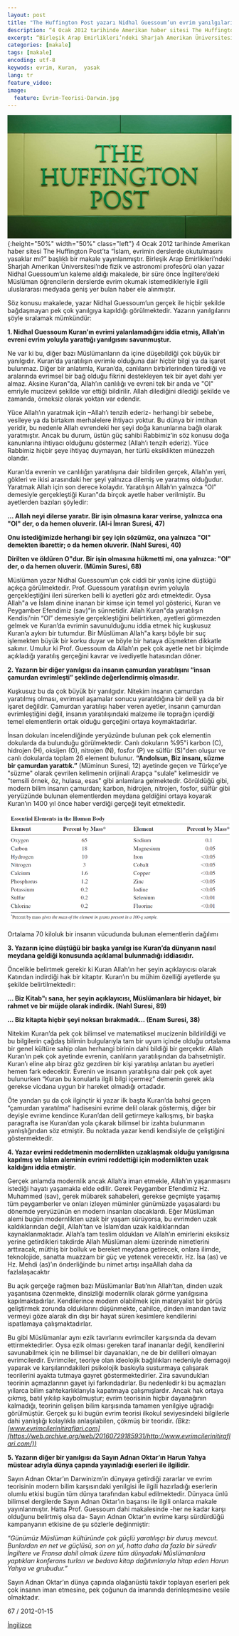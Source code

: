 ```yaml
---
layout: post
title: "The Huffington Post yazarı Nidhal Guessoum’un evrim yanılgıları"
description: “4 Ocak 2012 tarihinde Amerikan haber sitesi The Huffington Post’ta ’İslam, evrimin derslerde okutulmasını yasaklar mı?’ başlıklı bir makale yayınlanmıştır.“
excerpt: “Birleşik Arap Emirlikleri’ndeki Sharjah Amerikan Üniversitesi’nde fizik ve astronomi profesörü olan yazar Nidhal Guessoum’un kaleme aldığı makalede, bir süre önce İngiltere’deki Müslüman öğrencilerin derslerde evrim okumak istemedikleriyle ilgili uluslararası medyada geniş yer bulan haber ele alınmıştır.“
categories: [makale]
tags: [makale]
encoding: utf-8
keywods: evrim, Kuran,  yasak
lang: tr
feature_video: 
image:
  feature: Evrim-Teorisi-Darwin.jpg
---
```




![Evrim](/images/huff.jpg "Evrim"){:height="50%" width="50%" class="left"}
4 Ocak 2012 tarihinde Amerikan haber sitesi The Huffington Post’ta “İslam, evrimin derslerde okutulmasını yasaklar mı?” başlıklı bir makale yayınlanmıştır. Birleşik Arap Emirlikleri’ndeki Sharjah Amerikan Üniversitesi’nde fizik ve astronomi profesörü olan yazar Nidhal Guessoum’un kaleme aldığı makalede, bir süre önce İngiltere’deki Müslüman öğrencilerin derslerde evrim okumak istemedikleriyle ilgili uluslararası medyada geniş yer bulan haber ele alınmıştır.

Söz konusu makalede, yazar Nidhal Guessoum’un gerçek ile hiçbir şekilde bağdaşmayan pek çok yanılgıya kapıldığı görülmektedir. Yazarın yanılgılarını şöyle sıralamak mümkündür:


**1. Nidhal Guessoum Kuran’ın evrimi yalanlamadığını iddia etmiş, Allah’ın evreni evrim yoluyla yarattığı yanılgısını savunmuştur.**

Ne var ki bu, diğer bazı Müslümanların da içine düşebildiği çok büyük bir yanılgıdır. Kuran’da yaratılışın evrimle olduğuna dair hiçbir bilgi ya da işaret bulunmaz. Diğer bir anlatımla, Kuran’da, canlıların birbirlerinden türediği ve aralarında evrimsel bir bağ olduğu fikrini destekleyen tek bir ayet dahi yer almaz. Aksine Kuran"da, Allah’ın canlılığı ve evreni tek bir anda ve "Ol" emriyle mucizevi şekilde var ettiği bildirilir. Allah dilediğini dilediği şekilde ve zamanda, örneksiz olarak yoktan var edendir.

Yüce Allah’ın yaratmak için –Allah’ı tenzih ederiz- herhangi bir sebebe, vesileye ya da birtakım merhalelere ihtiyacı yoktur. Bu dünya bir imtihan yeridir, bu nedenle Allah evrendeki her şeyi doğa kanunlarına bağlı olarak yaratmıştır. Ancak bu durum, üstün güç sahibi Rabbimiz’in söz konusu doğa kanunlarına ihtiyacı olduğunu göstermez (Allah’ı tenzih ederiz). Yüce Rabbimiz hiçbir şeye ihtiyaç duymayan, her türlü eksiklikten münezzeh olandır.

Kuran’da evrenin ve canlılığın yaratılışına dair bildirilen gerçek, Allah’ın yeri, gökleri ve ikisi arasındaki her şeyi yalnızca dilemiş ve yaratmış olduğudur. Yaratmak Allah için son derece kolaydır. Yaratılışın Allah’ın yalnızca “Ol” demesiyle gerçekleştiği Kuran"da birçok ayetle haber verilmiştir. Bu ayetlerden bazıları şöyledir:

**… Allah neyi dilerse yaratır. Bir işin olmasına karar verirse, yalnızca ona "Ol" der, o da hemen oluverir. (Al-i İmran Suresi, 47)**

**Onu istediğimizde herhangi bir şey için sözümüz, ona yalnızca "Ol" demekten ibarettir; o da hemen oluverir. (Nahl Suresi, 40)**

**Dirilten ve öldüren O"dur. Bir işin olmasına hükmetti mi, ona yalnızca: "Ol" der, o da hemen oluverir. (Mümin Suresi, 68)**

Müslüman yazar Nidhal Guessoum’un çok ciddi bir yanlış içine düştüğü açıkça görülmektedir. Prof. Guessoum yaratılışın evrim yoluyla gerçekleştiğini ileri sürerken belli ki ayetleri göz ardı etmektedir. Oysa Allah"a ve İslam dinine inanan bir kimse için temel yol gösterici, Kuran ve Peygamber Efendimiz (sav)"in sünnetidir. Allah Kuran"da yaratılışın Kendisi’nin “Ol” demesiyle gerçekleştiğini belirtirken, ayetleri görmezden gelmek ve Kuran’da evrimin savunulduğunu iddia etmek hiç kuşkusuz Kuran’a aykırı bir tutumdur. Bir Müslüman Allah"a karşı böyle bir suç işlemekten büyük bir korku duyar ve böyle bir hataya düşmekten dikkatle sakınır. Umulur ki Prof. Guessoum da Allah’ın pek çok ayetle net bir biçimde açıkladığı yaratılış gerçeğini kavrar ve ivediyetle hatasından döner.

**2\. Yazarın bir diğer yanılgısı da insanın çamurdan yaratılışını “insan çamurdan evrimleşti” şeklinde değerlendirmiş olmasıdır.**

Kuşkusuz bu da çok büyük bir yanılgıdır. Nitekim insanın çamurdan yaratılmış olması, evrimsel aşamalar sonucu yaratıldığına bir delil ya da bir işaret değildir. Çamurdan yaratılışı haber veren ayetler, insanın çamurdan evrimleştiğini değil, insanın yaratılışındaki malzeme ile toprağın içerdiği temel elementlerin ortak olduğu gerçeğini ortaya koymaktadırlar.

İnsan dokuları incelendiğinde yeryüzünde bulunan pek çok elementin dokularda da bulunduğu görülmektedir. Canlı dokuların %95"i karbon (C), hidrojen (H), oksijen (O), nitrojen (N), fosfor (P) ve sülfür (S)"den oluşur ve canlı dokularda toplam 26 element bulunur. **“Andolsun, Biz insanı, süzme bir çamurdan yarattık.”** (Müminun Suresi, 12) ayetinde geçen ve Türkçe’ye "süzme" olarak çevrilen kelimenin orijinali Arapça "sulale" kelimesidir ve "temsili örnek, öz, hulasa, esas" gibi anlamlara gelmektedir. Görüldüğü gibi, modern bilim insanın çamurdan; karbon, hidrojen, nitrojen, fosfor, sülfür gibi yeryüzünde bulunan elementlerden meydana geldiğini ortaya koyarak Kuran’ın 1400 yıl önce haber verdiği gerçeği teyit etmektedir.

![elements](/images/essential-elements-in-human-body.png "elements")

Ortalama 70 kiloluk bir insanın vücudunda bulunan elementlerin dağılımı

**3\. Yazarın içine düştüğü bir başka yanılgı ise Kuran’da dünyanın nasıl meydana geldiği konusunda açıklamal bulunmadığı iddiasıdır.**

Öncelikle belirtmek gerekir ki Kuran Allah’ın her şeyin açıklayıcısı olarak Katından indirdiği hak bir kitaptır. Kuran’ın bu mühim özelliği ayetlerde şu şekilde belirtilmektedir:

**... Biz Kitab"ı sana, her şeyin açıklayıcısı, Müslümanlara bir hidayet, bir rahmet ve bir müjde olarak indirdik. (Nahl Suresi, 89)**

**... Biz kitapta hiçbir şeyi noksan bırakmadık… (Enam Suresi, 38)**

Nitekim Kuran’da pek çok bilimsel ve matematiksel mucizenin bildirildiği ve bu bilgilerin çağdaş bilimin bulgularıyla tam bir uyum içinde olduğu ortalama bir genel kültüre sahip olan herhangi birinin dahi bildiği bir gerçektir. Allah Kuran’ın pek çok ayetinde evrenin, canlıların yaratılışından da bahsetmiştir. Kuran’ı eline alıp biraz göz gezdiren bir kişi yaratılışı anlatan bu ayetleri hemen fark edecektir. Evrenin ve insanın yaratılışına dair pek çok ayet bulunurken “Kuran bu konularla ilgili bilgi içermez” demenin gerek akla gerekse vicdana uygun bir hareket olmadığı ortadadır.

Öte yandan şu da çok ilginçtir ki yazar ilk başta Kuran’da bahsi geçen “çamurdan yaratılma” hadisesini evrime delil olarak göstermiş, diğer bir deyişle evrime kendince Kuran’dan delil getirmeye kalkışmış, bir başka paragrafta ise Kuran’dan yola çıkarak bilimsel bir izahta bulunmanın yanlışlığından söz etmiştir. Bu noktada yazar kendi kendisiyle de çeliştiğini göstermektedir.

**4\. Yazar evrimi reddetmenin modernlikten uzaklaşmak olduğu yanılgısına kapılmış ve İslam aleminin evrimi reddettiği için modernlikten uzak kaldığını iddia etmiştir.**

Gerçek anlamda modernlik ancak Allah’a iman etmekle, Allah’ın yaşanmasını istediği hayatı yaşamakla elde edilir. Gerek Peygamber Efendimiz Hz. Muhammed (sav), gerek mübarek sahabeleri, gerekse geçmişte yaşamış tüm peygamberler ve onları izleyen müminler günümüzde yaşasalardı bu dönemde yeryüzünün en modern insanları olacaklardı. Eğer Müslüman alemi bugün modernlikten uzak bir yaşam sürüyorsa, bu evrimden uzak kaldıklarından değil, Allah’tan ve İslam’dan uzak kaldıklarından kaynaklanmaktadır. Allah’a tam teslim oldukları ve Allah’ın emirlerini eksiksiz yerine getirdikleri takdirde Allah Müslüman alemi üzerinde nimetlerini arttıracak, müthiş bir bolluk ve bereket meydana getirecek, onlara ilimde, teknolojide, sanatta muazzam bir güç ve yetenek verecektir. Hz. İsa (as) ve Hz. Mehdi (as)’ın önderliğinde bu nimet artışı inşaAllah daha da fazlalaşacaktır

Bu açık gerçeğe rağmen bazı Müslümanlar Batı’nın Allah’tan, dinden uzak yaşantısına özenmekte, dinsizliği modernlik olarak görme yanılgısına kapılmaktadırlar. Kendilerince modern olabilmek için materyalist bir görüş geliştirmek zorunda olduklarını düşünmekte, cahilce, dinden imandan taviz vermeyi göze alarak din dışı bir hayat süren kesimlere kendilerini ispatlamaya çalışmaktadırlar.

Bu gibi Müslümanlar aynı ezik tavırlarını evrimciler karşısında da devam ettirmektedirler. Oysa ezik olması gereken taraf inananlar değil, kendilerini savunabilmek için ne bilimsel bir dayanakları, ne de bir delilleri olmayan evrimcilerdir. Evrimciler, teoriye olan ideolojik bağlılıkları nedeniyle demagoji yaparak ve karşılarındakileri psikolojik baskıyla susturmaya çalışarak teorilerini ayakta tutmaya gayret göstermektedirler. Zira savundukları teorinin açmazlarının gayet iyi farkındadırlar. Bu nedenledir ki bu açmazları yıllarca bilim sahtekarlıklarıyla kapatmaya çalışmışlardır. Ancak hak ortaya çıkmış, batıl yıkılıp kaybolmuştur; evrim teorisinin hiçbir dayanağının kalmadığı, teorinin gelişen bilim karşısında tamamen yenilgiye uğradığı görülmüştür. Gerçek şu ki bugün evrim teorisi ilkokul seviyesindeki bilgilerle dahi yanlışlığı kolaylıkla anlaşılabilen, çökmüş bir teoridir.
 _(Bkz: [www.evrimcilerinitiraflari.com](https://web.archive.org/web/20160729185931/http://www.evrimcilerinitiraflari.com/))_

**5\. Yazarın diğer bir yanılgısı da Sayın Adnan Oktar’ın Harun Yahya müstear adıyla dünya çapında yayınladığı eserleri ile ilgilidir.**

Sayın Adnan Oktar’ın Darwinizm’in dünyaya getirdiği zararlar ve evrim teorisinin modern bilim karşısındaki yenilgisi ile ilgili hazırladığı eserlerin olumlu etkisi bugün tüm dünya tarafından kabul edilmektedir. Dünyaca ünlü bilimsel dergilerde Sayın Adnan Oktar’ın başarısı ile ilgili onlarca makale yayınlanmıştır. Hatta Prof. Guessoum dahi makalesinde -her ne kadar karşı olduğunu belirtmiş olsa da- Sayın Adnan Oktar’ın evrime karşı sürdürdüğü kampanyanın etkisine de şu sözlerle değinmiştir:

_“Günümüz Müslüman kültüründe çok güçlü yaratılışçı bir duruş mevcut. Bunlardan en net ve güçlüsü, son on yıl, hatta daha da fazla bir süredir İngiltere ve Fransa dahil olmak üzere tüm dünyadaki Müslümanlara yaptıkları konferans turları ve bedava kitap dağıtımlarıyla hitap eden Harun Yahya ve grubudur.”_

Sayın Adnan Oktar’ın dünya çapında olağanüstü takdir toplayan eserleri pek çok insanın iman etmesine, pek çoğunun da imanında derinleşmesine vesile olmaktadır.

67 / 2012-01-15

[İngilizce](https://web.archive.org/web/20160729185931/http://www.darwinism-watch.com/index.php?git=makale&medya_turu=148608)
